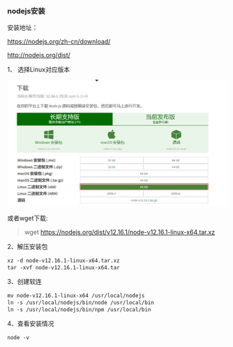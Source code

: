 ### nodejs安装

安装地址：

https://nodejs.org/zh-cn/download/

http://nodejs.org/dist/



1、 选择Linux对应版本

![nodejs](../../assets/Linux/practice/nodejs-1.png)

或者wget下载:

> wget https://nodejs.org/dist/v12.16.1/node-v12.16.1-linux-x64.tar.xz

2、解压安装包

```
xz -d node-v12.16.1-linux-x64.tar.xz
tar -xvf node-v12.16.1-linux-x64.tar
```

3、创建软连

```
mv node-v12.16.1-linux-x64 /usr/local/nodejs
ln -s /usr/local/nodejs/bin/node /usr/local/bin
ln -s /usr/local/nodejs/bin/npm /usr/local/bin
```

4、查看安装情况

```
node -v
```

